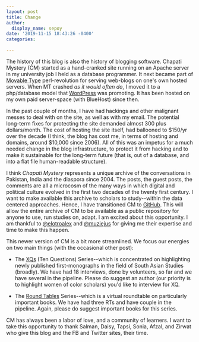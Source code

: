 ```yaml
---
layout: post
title: Change
author:
  display_name: sepoy
date: '2019-11-15 18:43:26 -0400'
categories:

---
```


The history of this blog is also the history of blogging software. Chapati Mystery (CM) started as a hand-cranked site running on an Apache server in my university job I held as a database programmer. It next became part of [Movable Type](https://en.wikipedia.org/wiki/Movable_Type) perl-revolution for serving web-blogs on one's own hosted servers. When MT crashed *as it would often do*, I moved it to a php/database model that [WordPress](https://en.wikipedia.org/wiki/WordPress) was promoting. It has been hosted on my own paid server-space (with BlueHost) since then.

In the past couple of months, I have had hackings and other malignant messes to deal with on the site, as well as with my email. The potential long-term fixes for protecting the site demanded almost 300 plus dollars/month. The cost of hosting the site itself, had ballooned to $150/yr over the decade (I think, the blog has cost me, in terms of hosting and domains, around $10,000 since 2006). All of this was an impetus for a much needed change in the blog infrastructure, to protect it from hacking and to make it sustainable for the long-term future (that is, out of a database, and into a flat file human-readable structure).

I think *Chapati Mystery* represents a unique archive of the conversations in Pakistan, India and the diaspora since 2004. The posts, the guest posts, the comments are all a microcosm of the many ways in which digital and political culture evolved in the first two decades of the twenty first century. I want to make available this archive to scholars to study--within the data centered approaches. Hence, I have transitioned CM to [GitHub](http://github.com/mananahmed/chapatimystery). This will allow the entire archive of CM to be available as a public repository for anyone to use, run studies on, adapt. I am excited about this opportunity. I am thankful to [@elotroalex](http://github.com/elotroalex) and [@muziejus](http://github.com/muziejus) for giving me their expertise and time to make this happen.

This newer version of CM is a bit more streamlined. We focus our energies on two main things (with the occasional other post):

* The [XQs](https://www.chapatimystery.com/posts/xqs.html) (Ten Questions) Series--which is concentrated on highlighting newly published first-monographs in the field of South Asian Studies (broadly). We have had 18 interviews, done by volunteers, so far and we have several in the pipeline. Please do suggest an author (our priority is to highlight women of color scholars) you'd like to interview for XQ.

* The [Round Tables](https://www.chapatimystery.com/posts/rts.html) Series--which is a virtual roundtable on particularly important books. We have had three RTs and have couple in the pipeline. Again, please do suggest important books for this series.

CM has always been a labor of love, and a community of learners. I want to take this opportunity to thank Salman, Daisy, Tapsi, Sonia, Afzal, and Zirwat who give this blog and the FB and Twitter sites, their time.
